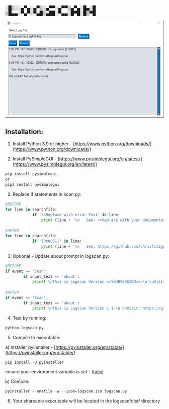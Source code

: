 ﻿░█▒░░▄▀▄░▄▀▒░▄▀▀░▄▀▀▒▄▀▄░█▄░█ <br>
▒█▄▄░▀▄▀░▀▄█▒▄██░▀▄▄░█▀█░█▒▀█


![logScan.png](https://github.com/chrisfitzgerald/logscan/blob/master/Public/Images/logScan.png?raw=true)

## Installation:

1) Install Python 3.9 or higher - [https://www.python.org/downloads/](https://www.python.org/downloads/)

2) Install PySmipleGUI - [https://www.pysimplegui.org/en/latest/](https://www.pysimplegui.org/en/latest/)

```powershell
pip install pysimplegui
or
pip3 install pysimplegui
```

2) Replace if statements in scan.py:

```python
#BEFORE
for line in searchfile:
            if '<<Replace with error Text' in line:
                print (line + '\n   See: <<Replace with your documentation>> \n')

#AFTER
for line in searchfile:
            if '[0x0001]' in line:
                print (line + '\n   See: https://github.com/chrisfitzgerald/logscan \n')
```

3) Optional - Update about prompt in logscan.py:

```python
#BEFORE
if event == 'Scan':
        if input_text == 'about':
            print('\nThis is Logscan Version <<YOURVERSION>>.\n \nVisit: <<YOURLINK>> for more information.\n\n')

#AFTER
if event == 'Scan':
        if input_text == 'about':
            print('\nThis is Logscan Version 1.1.\n \nVisit: https://github.com/chrisfitzgerald/logscan for more information.\n\n')
```

4) Test by running:

```python
python logscan.py
```

5) Compile to executable:

a) Installer pyinstaller - [https://pyinstaller.org/en/stable/](https://pyinstaller.org/en/stable/)

```powershell
pip install -U pyinstaller
```

ensure your environment variable is set - ([help](https://stackoverflow.com/questions/45951964/pyinstaller-is-not-recognized-as-internal-or-external-command))

b) Compile:

```powershell
pyinstaller --onefile -w --icon=logscan.ico logscan.py
```

6) Your shareable executable will be located in the logscan/dist/ directory
